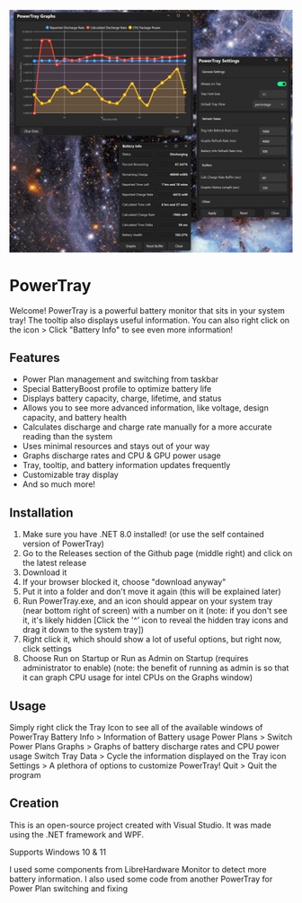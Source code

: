 ![Alt text](Image.png?raw=true "")

# PowerTray
Welcome! PowerTray is a powerful battery monitor that sits in your system tray!
The tooltip also displays useful information.
You can also right click on the icon > Click "Battery Info" to see even more information!

## Features
- Power Plan management and switching from taskbar
- Special BatteryBoost profile to optimize battery life
- Displays battery capacity, charge, lifetime, and status
- Allows you to see more advanced information, like voltage, design capacity, and battery health
- Calculates discharge and charge rate manually for a more accurate reading than the system
- Uses minimal resources and stays out of your way
- Graphs discharge rates and CPU & GPU power usage
- Tray, tooltip, and battery information updates frequently
- Customizable tray display
- And so much more!

## Installation
1. Make sure you have .NET 8.0 installed! (or use the self contained version of PowerTray)
2. Go to the Releases section of the Github page (middle right) and click on the latest release
2. Download it
3. If your browser blocked it, choose "download anyway"
4. Put it into a folder and don't move it again (this will be explained later)
5. Run PowerTray.exe, and an icon should appear on your system tray (near bottom right of screen) with a number on it
(note: if you don't see it, it's likely hidden [Click the '^' icon to reveal the hidden tray icons and drag it down to the system tray])
6. Right click it, which should show a lot of useful options, but right now, click settings
7. Choose Run on Startup or Run as Admin on Startup (requires administrator to enable)
(note: the benefit of running as admin is so that it can graph CPU usage for intel CPUs on the Graphs window)

## Usage
Simply right click the Tray Icon to see all of the available windows of PowerTray
Battery Info > Information of Battery usage
Power Plans > Switch Power Plans
Graphs > Graphs of battery discharge rates and CPU power usage
Switch Tray Data > Cycle the information displayed on the Tray icon
Settings > A plethora of options to customize PowerTray!
Quit > Quit the program


## Creation
This is an open-source project created with Visual Studio.
It was made using the .NET framework and WPF.

Supports Windows 10 & 11

I used some components from LibreHardware Monitor to detect more battery information.
I also used some code from another PowerTray for Power Plan switching and fixing